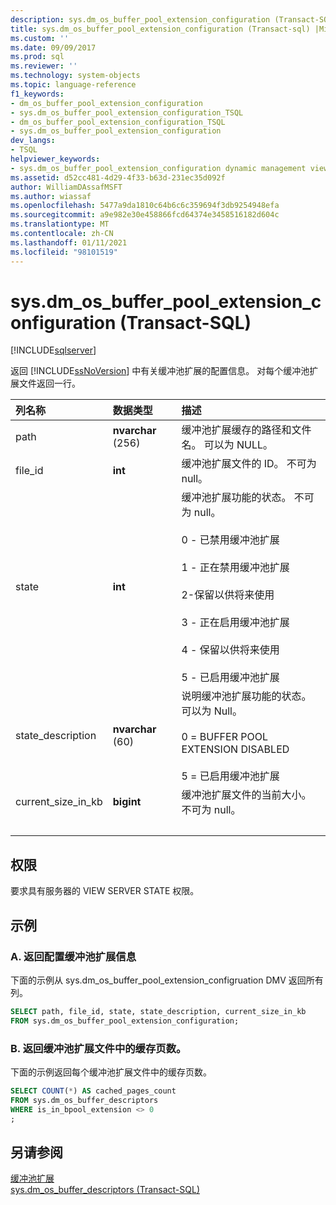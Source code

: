 ```yaml
---
description: sys.dm_os_buffer_pool_extension_configuration (Transact-SQL)
title: sys.dm_os_buffer_pool_extension_configuration (Transact-sql) |Microsoft Docs
ms.custom: ''
ms.date: 09/09/2017
ms.prod: sql
ms.reviewer: ''
ms.technology: system-objects
ms.topic: language-reference
f1_keywords:
- dm_os_buffer_pool_extension_configuration
- sys.dm_os_buffer_pool_extension_configuration_TSQL
- dm_os_buffer_pool_extension_configuration_TSQL
- sys.dm_os_buffer_pool_extension_configuration
dev_langs:
- TSQL
helpviewer_keywords:
- sys.dm_os_buffer_pool_extension_configuration dynamic management view
ms.assetid: d52cc481-4d29-4f33-b63d-231ec35d092f
author: WilliamDAssafMSFT
ms.author: wiassaf
ms.openlocfilehash: 5477a9da1810c64b6c6c359694f3db9254948efa
ms.sourcegitcommit: a9e982e30e458866fcd64374e3458516182d604c
ms.translationtype: MT
ms.contentlocale: zh-CN
ms.lasthandoff: 01/11/2021
ms.locfileid: "98101519"
---
```

# <a name="sysdm_os_buffer_pool_extension_configuration-transact-sql"></a>sys.dm_os_buffer_pool_extension_configuration (Transact-SQL)

[!INCLUDE[sqlserver](../../includes/applies-to-version/sqlserver.md)]

  返回 [!INCLUDE[ssNoVersion](../../includes/ssnoversion-md.md)] 中有关缓冲池扩展的配置信息。 对每个缓冲池扩展文件返回一行。  
  

  
| 列名称 | 数据类型 | 描述 |
| :---------- | :-------- | :---------- |
|path|**nvarchar** (256) |缓冲池扩展缓存的路径和文件名。 可以为 NULL。|  
|file_id|**int**|缓冲池扩展文件的 ID。 不可为 null。|  
|state|**int**|缓冲池扩展功能的状态。 不可为 null。<br /><br /> 0 - 已禁用缓冲池扩展<br /><br /> 1 - 正在禁用缓冲池扩展<br /><br /> 2-保留以供将来使用<br /><br /> 3 - 正在启用缓冲池扩展<br /><br /> 4 - 保留以供将来使用<br /><br /> 5 - 已启用缓冲池扩展|  
|state_description|**nvarchar** (60) |说明缓冲池扩展功能的状态。 可以为 Null。<br /><br /> 0 = BUFFER POOL EXTENSION DISABLED<br /><br /> 5 = 已启用缓冲池扩展|
|current_size_in_kb|**bigint**|缓冲池扩展文件的当前大小。 不可为 null。|
| &nbsp; | &nbsp; | &nbsp; |

## <a name="permissions"></a>权限  
 要求具有服务器的 VIEW SERVER STATE 权限。  
  
## <a name="examples"></a>示例  
  
### <a name="a-returning-configuration-buffer-pool-extension-information"></a>A. 返回配置缓冲池扩展信息  
 下面的示例从 sys.dm_os_buffer_pool_extension_configruation DMV 返回所有列。  
  
```sql  
SELECT path, file_id, state, state_description, current_size_in_kb  
FROM sys.dm_os_buffer_pool_extension_configuration;  
```  
  
### <a name="b-returning-the-number-of-cached-pages-in-the-buffer-pool-extension-file"></a>B. 返回缓冲池扩展文件中的缓存页数。  
 下面的示例返回每个缓冲池扩展文件中的缓存页数。  
  
```sql  
SELECT COUNT(*) AS cached_pages_count  
FROM sys.dm_os_buffer_descriptors  
WHERE is_in_bpool_extension <> 0  
;  
```  
  
## <a name="see-also"></a>另请参阅  
 [缓冲池扩展](../../database-engine/configure-windows/buffer-pool-extension.md)   
 [sys.dm_os_buffer_descriptors (Transact-SQL)](../../relational-databases/system-dynamic-management-views/sys-dm-os-buffer-descriptors-transact-sql.md)  
  
  
